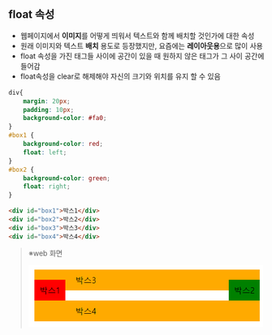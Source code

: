 ## float 속성
- 웹페이지에서 **이미지**를 어떻게 띄워서 텍스트와 함께 배치할 것인가에 대한 속성
- 원래 이미지와 텍스트 **배치** 용도로 등장했지만, 요즘에는 **레이아웃용**으로 많이 사용
- float 속성을 가진 태그들 사이에 공간이 있을 때 원하지 않은 태그가 그 사이 공간에 들어감
- float속성을 clear로 해제해야 자신의 크기와 위치를 유지 할 수 있음
```css
div{
	margin: 20px;
	padding: 10px;
	background-color: #fa0;
}
#box1 {
	background-color: red;
	float: left;
}
#box2 {
	background-color: green;
	float: right;
}
```
```html
<div id="box1">박스1</div>
<div id="box2">박스2</div>
<div id="box3">박스3</div>
<div id="box4">박스4</div>
```
>※web 화면
>
>![float.png](images/float.png)
